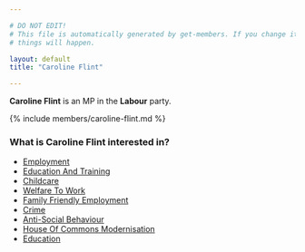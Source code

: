 ```yaml
---

# DO NOT EDIT!
# This file is automatically generated by get-members. If you change it, bad
# things will happen.

layout: default
title: "Caroline Flint"

---
```


**Caroline Flint** is an MP in the **Labour** party.

{% include members/caroline-flint.md %}

### What is Caroline Flint interested in?


* [Employment](/interests/employment.html)
* [Education And Training](/interests/education-and-training.html)
* [Childcare](/interests/childcare.html)
* [Welfare To Work](/interests/welfare-to-work.html)
* [Family Friendly Employment](/interests/family-friendly-employment.html)
* [Crime](/interests/crime.html)
* [Anti-Social Behaviour](/interests/anti-social-behaviour.html)
* [House Of Commons Modernisation](/interests/house-of-commons-modernisation.html)
* [Education](/interests/education.html)
